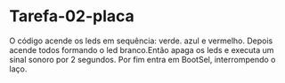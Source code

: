 ﻿# Tarefa-02-placa
O código acende os leds em sequência: verde. azul e vermelho. Depois acende todos formando o led branco.Então apaga os leds e executa um sinal sonoro por 2 segundos. Por fim entra em BootSel, interrompendo o laço.
